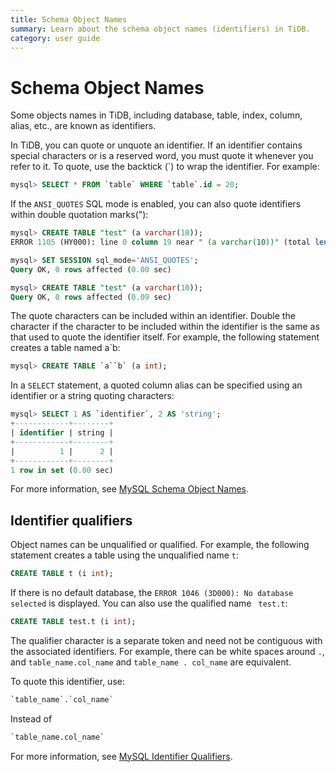 ```yaml
---
title: Schema Object Names
summary: Learn about the schema object names (identifiers) in TiDB.
category: user guide
---
```


# Schema Object Names

Some objects names in TiDB, including database, table, index, column, alias, etc., are known as identifiers.

In TiDB, you can quote or unquote an identifier. If an identifier contains special characters or is a reserved word, you must quote it whenever you refer to it. To quote, use the backtick (\`) to wrap the identifier. For example:

```sql
mysql> SELECT * FROM `table` WHERE `table`.id = 20;
```

If the `ANSI_QUOTES` SQL mode is enabled, you can also quote identifiers within double quotation marks("):

```sql
mysql> CREATE TABLE "test" (a varchar(10));
ERROR 1105 (HY000): line 0 column 19 near " (a varchar(10))" (total length 35)

mysql> SET SESSION sql_mode='ANSI_QUOTES';
Query OK, 0 rows affected (0.00 sec)

mysql> CREATE TABLE "test" (a varchar(10));
Query OK, 0 rows affected (0.09 sec)
```

The quote characters can be included within an identifier. Double the character if the character to be included within the identifier is the same as that used to quote the identifier itself. For example, the following statement creates a table named a\`b:

```sql
mysql> CREATE TABLE `a``b` (a int);
```

In a `SELECT` statement, a quoted column alias can be specified using an identifier or a string quoting characters:

```sql
mysql> SELECT 1 AS `identifier`, 2 AS 'string';
+------------+--------+
| identifier | string |
+------------+--------+
|          1 |      2 |
+------------+--------+
1 row in set (0.00 sec)
```

For more information, see [MySQL Schema Object Names](https://dev.mysql.com/doc/refman/5.7/en/identifiers.html).

## Identifier qualifiers

Object names can be unqualified or qualified. For example, the following statement creates a table using the unqualified name `t`:

```sql
CREATE TABLE t (i int);
```

If there is no default database, the `ERROR 1046 (3D000): No database selected` is displayed. You can also use the qualified name ` test.t`:

```sql
CREATE TABLE test.t (i int);
```

The qualifier character is a separate token and need not be contiguous with the associated identifiers. For example, there can be white spaces around `.`, and `table_name.col_name` and `table_name . col_name` are equivalent.

To quote this identifier, use:

```sql
`table_name`.`col_name` 
```

Instead of

```sql
`table_name.col_name`
```
For more information, see [MySQL Identifier Qualifiers](https://dev.mysql.com/doc/refman/5.7/en/identifier-qualifiers.html).

